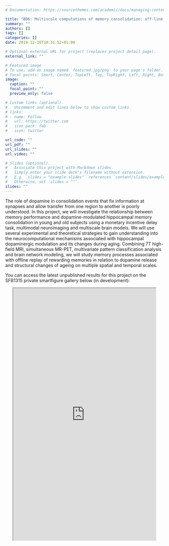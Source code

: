 ```yaml
---
# Documentation: https://sourcethemes.com/academic/docs/managing-content/

title: "B06: Multiscale computations of memory consolidation: off-line replay and dopamine release during wakeful rest following encoding"
summary: ""
authors: []
tags: []
categories: []
date: 2019-12-16T10:31:52+01:00

# Optional external URL for project (replaces project detail page).
external_link: ""

# Featured image
# To use, add an image named `featured.jpg/png` to your page's folder.
# Focal points: Smart, Center, TopLeft, Top, TopRight, Left, Right, BottomLeft, Bottom, BottomRight.
image:
  caption: ""
  focal_point: ""
  preview_only: false

# Custom links (optional).
#   Uncomment and edit lines below to show custom links.
# links:
# - name: Follow
#   url: https://twitter.com
#   icon_pack: fab
#   icon: twitter

url_code: ""
url_pdf: ""
url_slides: ""
url_video: ""

# Slides (optional).
#   Associate this project with Markdown slides.
#   Simply enter your slide deck's filename without extension.
#   E.g. `slides = "example-slides"` references `content/slides/example-slides.md`.
#   Otherwise, set `slides = ""`.
slides: ""
---
```

<DIV class="article-container" markdown="1">
<DIV class="article-style" markdown="1">
  
The role of dopamine in consolidation events that fix information at synapses and allow transfer from one region to another is poorly understood. In this project, we will investigate the relationship between memory performance and dopamine-modulated hippocampal memory consolidation in young and old subjects using a monetary incentive delay task, multimodal neuroimaging and multiscale brain models. We will use several experimental and theoretical strategies to gain understanding into the neurocomputational mechanisms associated with hippocampal dopaminergic modulation and its changes during aging. Combining 7T high-field MRI, simultaneous MR-PET, multivariate pattern classification analysis and brain network modeling, we will study memory processes associated with offline replay of rewarding memories in relation to dopamine release and structural changes of ageing on multiple spatial and temporal scales.

You can access the latest unpublished results for this project on the SFB1315 private smartfigure gallery below (in development): 
</DIV>
</DIV>

<center>
<iframe src ="https://sdash.sourcedata.io/dashboard" height=800px width=90% ></iframe>
</center>
